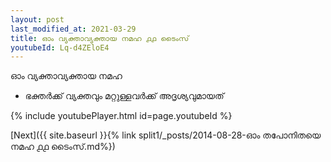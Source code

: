 ```yaml
---
layout: post
last_modified_at: 2021-03-29
title: ഓം വ്യക്താവ്യക്തായ നമഹ ൧൧ ടൈംസ്
youtubeId: Lq-d4ZEloE4
---
```

 
 
 ഓം വ്യക്താവ്യക്തായ നമഹ 
 
 -  ഭക്തർക്ക് വ്യക്തവും മറ്റുള്ളവർക്ക് അദൃശ്യവുമായത് 
 
  
 
  
 
 
 
 
 
 


{% include youtubePlayer.html id=page.youtubeId %}
 
[Next]({{ site.baseurl }}{% link  split1/_posts/2014-08-28-ഓം തപോനിതയെ നമഹ ൧൧ ടൈംസ്.md%})
 
